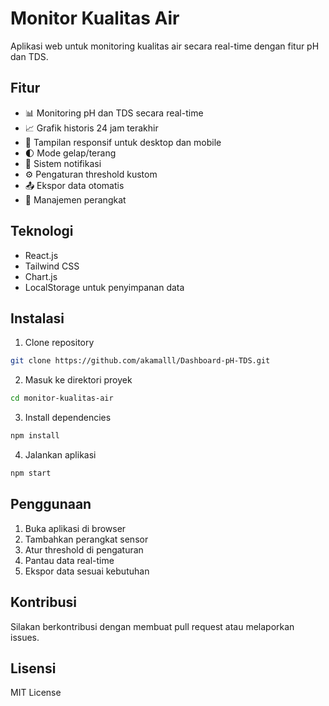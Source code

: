 # Monitor Kualitas Air

Aplikasi web untuk monitoring kualitas air secara real-time dengan fitur pH dan TDS.

## Fitur

- 📊 Monitoring pH dan TDS secara real-time
- 📈 Grafik historis 24 jam terakhir
- 📱 Tampilan responsif untuk desktop dan mobile
- 🌓 Mode gelap/terang
- 🔔 Sistem notifikasi
- ⚙️ Pengaturan threshold kustom
- 📤 Ekspor data otomatis
- 📱 Manajemen perangkat

## Teknologi

- React.js
- Tailwind CSS
- Chart.js
- LocalStorage untuk penyimpanan data

## Instalasi

1. Clone repository

```bash
git clone https://github.com/akamalll/Dashboard-pH-TDS.git
```

2. Masuk ke direktori proyek

```bash
cd monitor-kualitas-air
```

3. Install dependencies

```bash
npm install
```

4. Jalankan aplikasi

```bash
npm start
```

## Penggunaan

1. Buka aplikasi di browser
2. Tambahkan perangkat sensor
3. Atur threshold di pengaturan
4. Pantau data real-time
5. Ekspor data sesuai kebutuhan

## Kontribusi

Silakan berkontribusi dengan membuat pull request atau melaporkan issues.

## Lisensi

MIT License
